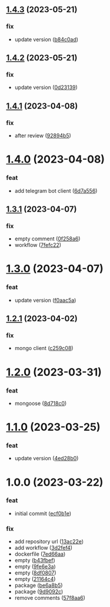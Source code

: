 ## [1.4.3](https://github.com/a-badalyan/torgi-gov-telegram-bot/compare/v1.4.2...v1.4.3) (2023-05-21)


### fix

* update version ([b84c0ad](https://github.com/a-badalyan/torgi-gov-telegram-bot/commit/b84c0ad70ff6e7ac430c9c5bba5b0b2ff1b2f6ec))

## [1.4.2](https://github.com/a-badalyan/torgi-gov-telegram-bot/compare/v1.4.1...v1.4.2) (2023-05-21)


### fix

* update version ([0d23139](https://github.com/a-badalyan/torgi-gov-telegram-bot/commit/0d2313909e192d6a5a433e72455913d37413481f))

## [1.4.1](https://github.com/a-badalyan/torgi-gov-telegram-bot/compare/v1.4.0...v1.4.1) (2023-04-08)


### fix

* after review ([92894b5](https://github.com/a-badalyan/torgi-gov-telegram-bot/commit/92894b52b91c07fda2f0c3908d64733f1d6f1c76))

# [1.4.0](https://github.com/a-badalyan/torgi-gov-telegram-bot/compare/v1.3.1...v1.4.0) (2023-04-08)


### feat

* add telegram bot client ([6d7a556](https://github.com/a-badalyan/torgi-gov-telegram-bot/commit/6d7a5560cf0757d2de47093276532143c0625bb8))

## [1.3.1](https://github.com/a-badalyan/torgi-gov-telegram-bot/compare/v1.3.0...v1.3.1) (2023-04-07)


### fix

* empty comment ([0f258a6](https://github.com/a-badalyan/torgi-gov-telegram-bot/commit/0f258a6858b6dcccc418ff034c07fb1aec57ee68))
* workflow ([7fefc22](https://github.com/a-badalyan/torgi-gov-telegram-bot/commit/7fefc2213ee5127579287621a3237b281c454d43))

# [1.3.0](https://github.com/a-badalyan/torgi-gov-telegram-bot/compare/v1.2.1...v1.3.0) (2023-04-07)


### feat

* update version ([f0aac5a](https://github.com/a-badalyan/torgi-gov-telegram-bot/commit/f0aac5a6d270460f626daf8afc602abe8d944170))

## [1.2.1](https://github.com/a-badalyan/torgi-gov-telegram-bot/compare/v1.2.0...v1.2.1) (2023-04-02)


### fix

* mongo client ([c259c08](https://github.com/a-badalyan/torgi-gov-telegram-bot/commit/c259c08fdb394433bf462d4e221128488acd6bc3))

# [1.2.0](https://github.com/a-badalyan/torgi-gov-telegram-bot/compare/v1.1.0...v1.2.0) (2023-03-31)


### feat

* mongoose ([8d718c0](https://github.com/a-badalyan/torgi-gov-telegram-bot/commit/8d718c0b538e11b844150f689be69884eeabf589))

# [1.1.0](https://github.com/a-badalyan/torgi-gov-telegram-bot/compare/v1.0.0...v1.1.0) (2023-03-25)


### feat

* update version ([4ed28b0](https://github.com/a-badalyan/torgi-gov-telegram-bot/commit/4ed28b0978d5f38058fafcee0407f139a4819a06))

# 1.0.0 (2023-03-22)


### feat

* initial commit ([ecf0b1e](https://github.com/a-badalyan/torgi-gov-telegram-bot/commit/ecf0b1e5a0d0afacf1b7a2f5b0bb17d5c2b53734))

### fix

* add repository url ([13ac22e](https://github.com/a-badalyan/torgi-gov-telegram-bot/commit/13ac22e93d91bc0e4d8fad0755893c5c5b11277c))
* add workflow ([3d2fef4](https://github.com/a-badalyan/torgi-gov-telegram-bot/commit/3d2fef4728321045cc641c3efca10d63d2615ab2))
* dockerfile ([7ed66aa](https://github.com/a-badalyan/torgi-gov-telegram-bot/commit/7ed66aa465f91385de659e4a4e2ddc6b3c94581a))
* empty ([b43fbef](https://github.com/a-badalyan/torgi-gov-telegram-bot/commit/b43fbef8ba561feab2bef3b2758aae0c54b9400c))
* empty ([9fe6e3a](https://github.com/a-badalyan/torgi-gov-telegram-bot/commit/9fe6e3a3b79e0d60a608f663092692f5a2807c80))
* empty ([8df0807](https://github.com/a-badalyan/torgi-gov-telegram-bot/commit/8df0807502e70b7da43a9a750a68a8e9549ab4e5))
* empty ([21164c4](https://github.com/a-badalyan/torgi-gov-telegram-bot/commit/21164c4d3d1251f28146e416cfa4524f1d182f02))
* package ([be6a8b5](https://github.com/a-badalyan/torgi-gov-telegram-bot/commit/be6a8b5da3cd1981c76ccd4bfa4a154efb850b88))
* package ([9d9092c](https://github.com/a-badalyan/torgi-gov-telegram-bot/commit/9d9092c9d1e7f80a5590c3d17b3d4ed53c438f75))
* remove comments ([57f8aa6](https://github.com/a-badalyan/torgi-gov-telegram-bot/commit/57f8aa6a8a3875aa4891f85232077e9aa7401f2c))

